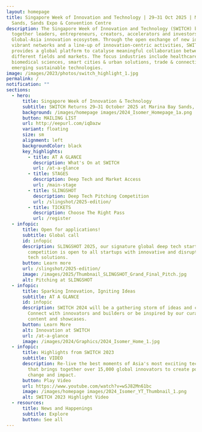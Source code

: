 ```yaml
---
layout: homepage
title: Singapore Week of Innovation and Technology | 29–31 Oct 2025 | Marina Bay
  Sands, Sands Expo & Convention Centre
description: The Singapore Week of Innovation and Technology (SWITCH) brings
  together leaders, entrepreneurs, creators, accelerators and investors from the
  Global-Asia innovation ecosystem. Through the open exchange of new ideas,
  vibrant networks and a line-up of innovation-centric activities, SWITCH
  provides a global platform to catalyse meaningful collaboration between
  different fields and markets. The focus industries include healthcare &
  biomedical sciences, smart cities & urban solutions, trade & connectivity, and
  emerging sustainable technologies.
image: /images/2023/photos/switch_highlight_1.jpg
permalink: /
notification: ""
sections:
  - hero:
      title: Singapore Week of Innovation & Technology
      subtitle: SWITCH Returns 29–31 October 2025 at Marina Bay Sands, Singapore!
      background: /images/homepage images/2024_Isomer_Homepage_1a.png
      button: MAILING LIST
      url: http://eepurl.com/iqDazw
      variant: floating
      size: sm
      alignment: left
      backgroundColor: black
      key_highlights:
        - title: AT A GLANCE
          description: What's On at SWITCH
          url: /at-a-glance
        - title: STAGES
          description: Deep Tech and Market Access
          url: /main-stage
        - title: SLINGSHOT
          description: Deep Tech Pitching Competition
          url: /slingshot/2025-edition/
        - title: TICKETS
          description: Choose The Right Pass
          url: /register
  - infopic:
      title: Open for applications!
      subtitle: Global call
      id: infopic
      description: SLINGSHOT 2025, our signature global deep tech startup pitching
        competition is open to all startups with innovative and disruptive deep
        tech solutions.
      button: Learn more
      url: /slingshot/2025-edition/
      image: /images/2025/Thumbnail_SLINGSHOT_Grand_Final_Pitch.jpg
      alt: Pitching at SLINGSHOT
  - infopic:
      title: Sparking Innovation, Igniting Ideas
      subtitle: AT A GLANCE
      id: infopic
      description: SWITCH 2024 will be a gathering storm of ideas and collaboration.
        Connect with innovators and builders or be inspired by our curation of
        content and showcases.
      button: Learn More
      alt: Innovation at SWITCH
      url: /at-a-glance
      image: /images/2024/Graphics/2024_Isomer_Home_1.jpg
  - infopic:
      title: Highlights from SWITCH 2023
      subtitle: VIDEO
      description: Re-live the best moments of Asia's most exciting tech startup event
        that brings together over 15,000 global innovators to create positive
        change and impact.
      button: Play Video
      url: https://www.youtube.com/watch?v=wSJ82Mn61bc
      image: /images/homepage images/2024_Isomer_YT_Thumbnail_1.png
      alt: SWITCH 2023 Highlight Video
  - resources:
      title: News and Happenings
      subtitle: Explore
      button: See all
---
```

